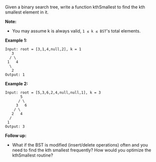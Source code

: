 Given a binary search tree, write a function kthSmallest to find the kth smallest element in it.

**Note:**
* You may assume k is always valid, `1 ≤ k ≤ BST`'s total elements.

**Example 1:**
```
Input: root = [3,1,4,null,2], k = 1
   3
  / \
 1   4
  \
   2
Output: 1
```
**Example 2:**
```
Input: root = [5,3,6,2,4,null,null,1], k = 3
       5
      / \
     3   6
    / \
   2   4
  /
 1
Output: 3
```
**Follow up:**
* What if the BST is modified (insert/delete operations) often and you need to find the kth smallest frequently? How would you optimize the kthSmallest routine?